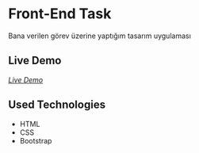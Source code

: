 # Front-End Task

Bana verilen görev üzerine yaptığım tasarım uygulaması

## Live Demo

*[Live Demo](https://zehraikizler.github.io/frontend-task/)*

## Used Technologies 

+ HTML
+ CSS
+ Bootstrap
